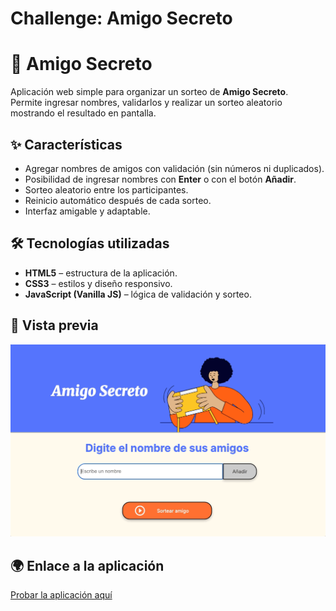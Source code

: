 <h1>Challenge: Amigo Secreto</h1>

# 🎁 Amigo Secreto

Aplicación web simple para organizar un sorteo de **Amigo Secreto**.  
Permite ingresar nombres, validarlos y realizar un sorteo aleatorio mostrando el resultado en pantalla.

## ✨ Características
- Agregar nombres de amigos con validación (sin números ni duplicados).
- Posibilidad de ingresar nombres con **Enter** o con el botón **Añadir**.
- Sorteo aleatorio entre los participantes.
- Reinicio automático después de cada sorteo.
- Interfaz amigable y adaptable.

## 🛠️ Tecnologías utilizadas
- **HTML5** – estructura de la aplicación.
- **CSS3** – estilos y diseño responsivo.
- **JavaScript (Vanilla JS)** – lógica de validación y sorteo.

## 👀 Vista previa
![Demo de la aplicación](assets/Demo.gif)

## 🌍 Enlace a la aplicación
[Probar la aplicación aquí](https://miguelalquinta.github.io/challenge-amigo-secreto/)
